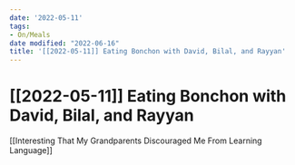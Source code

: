 ```yaml
---
date: '2022-05-11'
tags:
- On/Meals
date modified: "2022-06-16"
title: '[[2022-05-11]] Eating Bonchon with David, Bilal, and Rayyan'
---
```


# [[2022-05-11]] Eating Bonchon with David, Bilal, and Rayyan
[[Interesting That My Grandparents Discouraged Me From Learning Language]]
